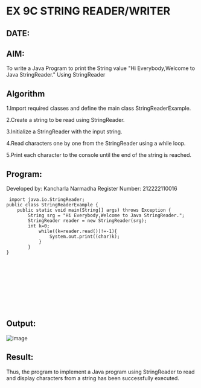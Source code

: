 
# EX 9C STRING READER/WRITER
## DATE:
## AIM:
To write a Java Program to print the String value "Hi Everybody,Welcome to Java StringReader." Using StringReader















## Algorithm

1.Import required classes and define the main class StringReaderExample.

2.Create a string to be read using StringReader.

3.Initialize a StringReader with the input string.

4.Read characters one by one from the StringReader using a while loop.

5.Print each character to the console until the end of the string is reached.








## Program:

Developed by: Kancharla Narmadha
Register Number: 212222110016
```
 import java.io.StringReader;  
public class StringReaderExample {  
    public static void main(String[] args) throws Exception {  
        String srg = "Hi Everybody,Welcome to Java StringReader.";  
        StringReader reader = new StringReader(srg);  
        int k=0;  
            while((k=reader.read())!=-1){  
                System.out.print((char)k);  
            }  
        }  
}  

      


            
      
               


    
```

## Output:

![image](https://github.com/user-attachments/assets/3330e00d-e8a6-4425-a9dc-fc2737153efe)


## Result:
Thus, the program to implement a Java program using StringReader to read and display characters from a string has been successfully executed.






